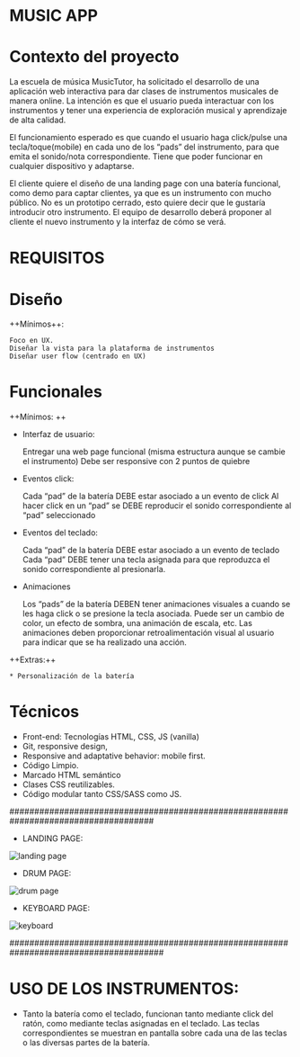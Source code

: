 # MUSIC APP

# Contexto del proyecto

La escuela de música MusicTutor, ha solicitado el desarrollo de una aplicación web interactiva para dar clases de instrumentos musicales de manera online. 
La intención es que el usuario pueda interactuar con los instrumentos y tener una experiencia de exploración musical y aprendizaje de alta calidad.

El funcionamiento esperado es que cuando el usuario haga click/pulse una tecla/toque(mobile) en cada uno de los “pads” del instrumento, 
para que emita el sonido/nota correspondiente. Tiene que poder funcionar en cualquier dispositivo y adaptarse.

El cliente quiere el diseño de una landing page con una batería funcional, como demo para captar clientes, ya que es un instrumento con mucho público. 
No es un prototipo cerrado, esto quiere decir que le gustaría introducir otro instrumento. 
El equipo de desarrollo deberá proponer al cliente el nuevo instrumento y la interfaz de cómo se verá.

# REQUISITOS

# Diseño

++Mínimos++:

    Foco en UX.
    Diseñar la vista para la plataforma de instrumentos
    Diseñar user flow (centrado en UX)

# Funcionales

++Mínimos: ++ 

- Interfaz de usuario:

    Entregar una web page funcional (misma estructura aunque se cambie el instrumento)
    Debe ser responsive con 2 puntos de quiebre

- Eventos click:

    Cada “pad” de la batería DEBE estar asociado a un evento de click
    Al hacer click en un “pad” se DEBE reproducir el sonido correspondiente al “pad” seleccionado

- Eventos del teclado:

    Cada “pad” de la batería DEBE estar asociado a un evento de teclado
    Cada “pad” DEBE tener una tecla asignada para que reproduzca el sonido correspondiente al presionarla.

- Animaciones

    Los “pads” de la batería DEBEN tener animaciones visuales a cuando se les haga click o se presione la tecla asociada.
    Puede ser un cambio de color, un efecto de sombra, una animación de escala, etc.
    Las animaciones deben proporcionar retroalimentación visual al usuario para indicar que se ha realizado una acción.

++Extras:++

    * Personalización de la batería

# Técnicos

   - Front-end: Tecnologías HTML, CSS, JS (vanilla)
   - Git, responsive design,
   - Responsive and adaptative behavior: mobile first.
   - Código Limpio.
   - Marcado HTML semántico
   - Clases CSS reutilizables.
   - Código modular tanto CSS/SASS como JS.
   
#####################################################################################

* LANDING PAGE:


![landing page](https://github.com/albegosu/music-app/assets/128363248/10305b43-de06-4a7a-afbe-82aed2a6f921)


* DRUM PAGE:


![drum page](https://github.com/albegosu/music-app/assets/128363248/658ef14e-dd19-4c97-8b4a-e861a1ff52fd)


* KEYBOARD PAGE:


![keyboard](https://github.com/albegosu/music-app/assets/128363248/0cd31aff-0541-42a2-b2a6-1380ae39428b)

#######################################################################################

# USO DE LOS INSTRUMENTOS:

- Tanto la batería como el teclado, funcionan tanto mediante click del ratón, como mediante
teclas asignadas en el teclado. Las teclas correspondientes se muestran en pantalla sobre cada una de las teclas
o las diversas partes de la batería.



